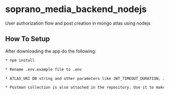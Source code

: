 # soprano_media_backend_nodejs

User authorization flow and post creation in mongo atlas using nodejs

## How To Setup

After downloading the app do the following:

```bash
* npm install

* Rename .env.example file to .env

* ATLAS_URI DB string and other parameters like JWT_TIMEOUT_DURATION, JWT_SECRET can be easily modified in .env file

* Postman collection is also attached in the repository. Use it to make handy API calls

```
